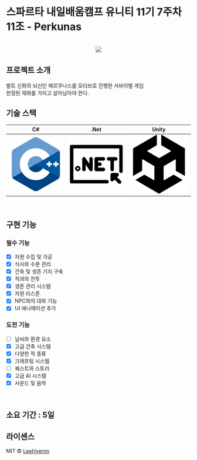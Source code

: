 # 스파르타 내일배움캠프 유니티 11기 7주차 11조 - Perkunas

<p align="center">
<br>
  <img src="./Images/Playing.gif">
  <br>
</p> 

## 프로젝트 소개

발트 신화의 뇌신인 페르쿠나스를 모티브로 진행한 서바이벌 게임  
한정된 재화를 가지고 살아남아야 한다.

## 기술 스택

| C# | .Net | Unity |
| :--------: | :--------: | :--------: |
|   ![csharp]    |   ![dotnet]    |   ![unity]    |

<br>

## 구현 기능

### 필수 기능
- [x] 자원 수집 및 가공
- [x] 식사와 수분 관리
- [x] 건축 및 생존 기지 구축
- [x] 적과의 전투
- [x] 생존 관리 시스템
- [x] 자원 리스폰
- [x] NPC와의 대화 기능
- [x] UI 애니메이션 추가

### 도전 기능
- [ ] 날씨와 환경 요소
- [x] 고급 건축 시스템
- [x] 다양한 적 종류
- [x] 크래프팅 시스템
- [ ] 퀘스트와 스토리
- [x] 고급 AI 시스템
- [x] 사운드 및 음악

<br>


## 소요 기간 : 5일

## 라이센스

MIT &copy; [LeeHyerim](mailto:hyerimlee4426@gmail.com)

<!-- Stack Icon Refernces -->

[csharp]: /Images/Csharp.png
[dotnet]: /Images/Dotnet.png
[unity]: /Images/Unity.png
